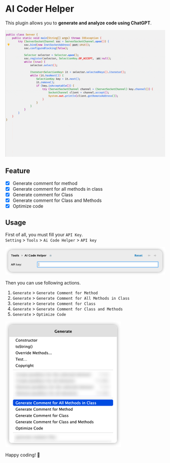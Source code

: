 # AI Coder Helper

This plugin allows you to **generate and analyze code using ChatGPT**.

![demo](./doc/assets/img/demo.gif)

## Feature

- [x] Generate comment for method
- [x] Generate comment for all methods in class
- [x] Generate comment for Class
- [x] Generate comment for Class and Methods
- [x] Optimize code

## Usage

First of all, you must fill your `API Key`.  
`Setting` > `Tools` > `Ai Code Helper` > `API key`

![apikey](./doc/assets/img/apikey.png)

Then you can use following actions.

1. `Generate` > `Generate Comment for Method`
2. `Generate` > `Generate Comment for All Methods in Class`
3. `Generate` > `Generate Comment for Class`
4. `Generate` > `Generate Comment for Class and Methods`
5. `Generate` > `Optimize Code`

![commands](./doc/assets/img/commands.png)

Happy coding! 🎉